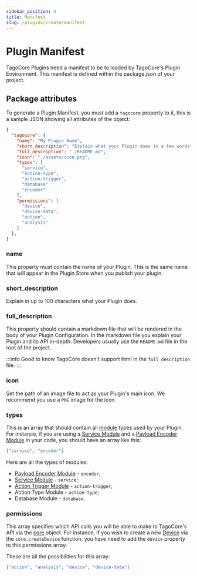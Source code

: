 ```yaml
---
sidebar_position: 4
title: Manifest
slug: /plugins/create/manifest
---
```


# Plugin Manifest

TagoCore Plugins need a manifest to be to loaded by TagoCore's Plugin Environment.
This manifest is defined within the package.json of your project.

## Package attributes

To generate a Plugin Manifest, you must add a `tagocore` property to it, this is a sample JSON showing all
attributes of the object:

```json
{
  "tagocore": {
    "name": "My Plugin Name",
    "short_description": "Explain what your Plugin does in a few words",
    "full_description": "./README.md",
    "icon": "./assets/icon.png",
    "types": [
      "service",
      "action-type",
      "action-trigger",
      "database"
      "encoder"
    ],
    "permissions": [
      "device",
      "device-data",
      "action",
      "analysis"
    ]
  },
}
```

### name
This property must contain the name of your Plugin. This is the same name that will appear in the Plugin Store when you
publish your plugin.

### short_description
Explain in up to 100 characters what your Plugin does.

### full_description
This property should contain a markdown file that will be rendered in the body of your Plugin Configuration. In the
markdown file you explain your Plugin and its API in-depth. Developers usually use the `README.md` file in the root
of the project.

:::info Good to know
TagoCore doesn't support html in the `full_description` file.
:::

### icon
Set the path of an image file to act as your Plugin's main icon. We recommend you use a `PNG` image for the icon.

### types
This is an array that should contain all [module](/plugins/create/module) types used by your Plugin. For instance,
if you are using a [Service Module](/plugins/create/service) and a [Payload Encoder Module](/plugins/create/encoder)
in your code, you should have an array like this:

```json
["service", "encoder"]
```

Here are all the types of modules:

- [Payload Encoder Module](/plugins/create/encoder) - `encoder`;
- [Service Module](/plugins/create/service) - `service`;
- [Action Trigger Module](/plugins/create/action-trigger) - `action-trigger`;
- Action Type Module - `action-type`;
- Database Module - `database`.

### permissions
This array specifies which API calls you will be able to make to TagoCore's API via the [core](plugins/create/core) object. For instance, if you wish to create a new [Device](/device) via the `core.createDevice` function, you have need to add the `device` property to this permissions array.

These are all the possibilities for this array:

```json
["action", "analysis", "device", "device-data"]
```
